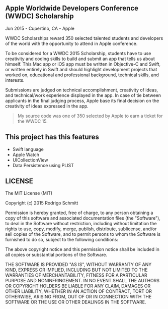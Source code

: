Apple Worldwide Developers Conference (WWDC) Scholarship
------------

Jun 2015 - Cupertino, CA - Apple
 
WWDC Scholarships reward 350 selected talented students and developers of the world with the opportunity to attend in Apple conference.

To be considered for a WWDC 2015 Scholarship, students have to use creativity and coding skills to build and submit an app that tells us about himself. This Mac app or iOS app must be written in Objective-C and Swift, or written entirely in Swift and should highlight development projects that worked on, educational and professional background, technical skills, and interests.

Submissions are judged on technical accomplishment, creativity of ideas, and technical/work experience displayed in the app. In case of tie between applicants in the final judging process, Apple base its final decision on the creativity of ideas expressed in the app.

> My source code was one of 350 selected by Apple to earn a ticket for the WWDC 15.

This project has this features
------------

- Swift language
- Apple Watch
- UICollectionView
- Data Persistence using PLIST

LICENSE
--------------

The MIT License (MIT)

Copyright (c) 2015 Rodrigo Schmitt

Permission is hereby granted, free of charge, to any person obtaining a copy
of this software and associated documentation files (the "Software"), to deal
in the Software without restriction, including without limitation the rights
to use, copy, modify, merge, publish, distribute, sublicense, and/or sell
copies of the Software, and to permit persons to whom the Software is
furnished to do so, subject to the following conditions:

The above copyright notice and this permission notice shall be included in all
copies or substantial portions of the Software.

THE SOFTWARE IS PROVIDED "AS IS", WITHOUT WARRANTY OF ANY KIND, EXPRESS OR
IMPLIED, INCLUDING BUT NOT LIMITED TO THE WARRANTIES OF MERCHANTABILITY,
FITNESS FOR A PARTICULAR PURPOSE AND NONINFRINGEMENT. IN NO EVENT SHALL THE
AUTHORS OR COPYRIGHT HOLDERS BE LIABLE FOR ANY CLAIM, DAMAGES OR OTHER
LIABILITY, WHETHER IN AN ACTION OF CONTRACT, TORT OR OTHERWISE, ARISING FROM,
OUT OF OR IN CONNECTION WITH THE SOFTWARE OR THE USE OR OTHER DEALINGS IN THE
SOFTWARE.
